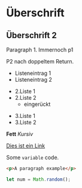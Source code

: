 # Überschrift
## Überschrift 2

Paragraph 1.
Immernoch p1

P2 nach doppeltem Return.

* Listeneintrag 1
* Listeneintrag 2

- 2.Liste 1
- 2.Liste 2
  - eingerückt

+ 3.Liste 1
+ 3.Liste 2

**Fett**
*Kursiv*

[Dies ist ein Link](http://www.github.com)

Some `variable` code.

```html
<p>A paragraph example</p>
```
```javascript
let num = Math.random();
```
